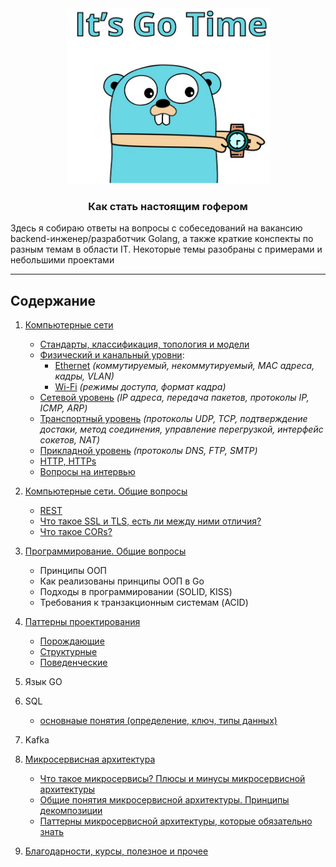 <div align="center">
  <img width="325" height="281" src="misc/gopher.png">
  <h3>Как стать настоящим гофером</h3>
</div>

Здесь я собираю ответы на вопросы с собеседований на вакансию backend-инженер/разработчик Golang, а также 
краткие конспекты по разным темам в области IT. Некоторые темы разобраны с примерами и небольшими проектами  

---

## Содержание 

1. [Компьютерные сети](networking/part_1.md)
   - [Стандарты, классификация, топология и модели](networking/part_1.md)
   - [Физический и канальный уровни](networking/part_2.md):
      - [Ethernet](networking/part_3.md) _(коммутируемый, некоммутируемый, MAC адреса, кадры, VLAN)_
      - [Wi-Fi](networking/part_4.md) _(режимы доступа, формат кадра)_
   - [Сетевой уровень](networking/part_5.md) _(IP адреса, передача пакетов, протоколы IP, ICMP, ARP)_
   - [Транспортный уровень](networking/part_7.md) _(протоколы UDP, TCP, подтверждение достаки, метод соединения, управление перегрузкой, интерфейс сокетов, NAT)_
   - [Прикладной уровень](networking/part_8.md) _(протоколы DNS, FTP, SMTP)_
   - [HTTP, HTTPs](networking/part_9.md)
   - [Вопросы на интервью](networking/part_x.md)

2. [Компьютерные сети. Общие вопросы](https://github.com/sxexesx/learn-backend/blob/main/common/about.md)
   - [REST](https://github.com/sxexesx/learn-backend/blob/main/common/about.md#rest)
   - [Что такое SSL и TLS, есть ли между ними отличия?](https://github.com/sxexesx/learn-backend/blob/main/common/about.md#%D0%B2-%D1%87%D0%B5%D0%BC-%D0%BE%D1%82%D0%BB%D0%B8%D1%87%D0%B8%D0%B5-%D0%BF%D1%80%D0%BE%D1%82%D0%BE%D0%BA%D0%BE%D0%BB%D0%BE%D0%B2-tcp-%D0%B8-udp-%D0%B2-%D0%BA%D0%B0%D0%BA%D0%BE%D0%BC-%D1%81%D0%BB%D1%83%D1%87%D0%B0%D0%B5-udp-%D0%BF%D1%80%D0%B5%D0%B4%D0%BF%D0%BE%D1%87%D1%82%D0%B8%D1%82%D0%B5%D0%BB%D1%8C%D0%BD%D0%B5%D0%B5)
   - [Что такое CORs?](common/about.md#что-такое-cors)

3. [Программирование. Общие вопросы]()
    - Принципы ООП
    - Как реализованы принципы ООП в Go
    - Подходы в программировании (SOLID, KISS)
    - Требования к транзакционным системам (ACID)     
  
4. [Паттерны проектирования](https://github.com/sxexesx/learn-backend/blob/main/patterns/about.md)
   - [Порождающие](https://github.com/sxexesx/learn-backend/blob/main/patterns/about.md#%D0%BF%D0%BE%D1%80%D0%BE%D0%B6%D0%B4%D0%B0%D1%8E%D1%89%D0%B8%D0%B5--creational-patterns)
   - [Структурные](https://github.com/sxexesx/learn-backend/blob/main/patterns/about.md#%D1%81%D1%82%D1%80%D1%83%D0%BA%D1%82%D1%83%D1%80%D0%BD%D1%8B%D0%B5--structural-patterns)
   - [Поведенческие](https://github.com/sxexesx/learn-backend/blob/main/patterns/about.md#%D0%BF%D0%BE%D0%B2%D0%B5%D0%B4%D0%B5%D0%BD%D1%87%D0%B5%D1%81%D0%BA%D0%B8%D0%B5--behavioral-patterns)
  

6. Язык GO

7. SQL
   - [основнаые понятия (определение, ключ, типы данных)](db/part_1.md)

8. Kafka

9. [Микросервисная архитектура](microsvc/common.md)
   - [Что такое микросервисы? Плюсы и минусы микросервисной архитектуры](microsvc/about.md)
   - [Общие понятия микросервисной архитектуры. Принципы декомпозиции](microsvc/decomposition.md) 
   - [Паттерны микросервисной архитектуры, которые обязательно знать](microsvc/most_known.md)

10. [Благодарности, курсы, полезное и прочее](misc/acknowledgements.md)
